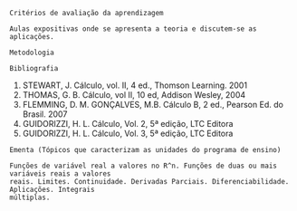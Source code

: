 ```
Critérios de avaliação da aprendizagem
```
```
Aulas expositivas onde se apresenta a teoria e discutem-se as aplicações.
```
```
Metodologia
```
```
Bibliografia
```
1. STEWART, J. Cálculo, vol. II, 4 ed., Thomson Learning. 2001
2. THOMAS, G. B. Cálculo, vol II, 10 ed, Addison Wesley, 2004
3. FLEMMING, D. M. GONÇALVES, M.B. Cálculo B, 2 ed., Pearson Ed. do Brasil. 2007
4. GUIDORIZZI, H. L. Cálculo, Vol. 2, 5ª edição, LTC Editora
5. GUIDORIZZI, H. L. Cálculo, Vol. 3, 5ª edição, LTC Editora

```
Ementa (Tópicos que caracterizam as unidades do programa de ensino)
```
```
Funções de variável real a valores no R^n. Funções de duas ou mais variáveis reais a valores
reais. Limites. Continuidade. Derivadas Parciais. Diferenciabilidade. Aplicações. Integrais
múltiplas.
```
